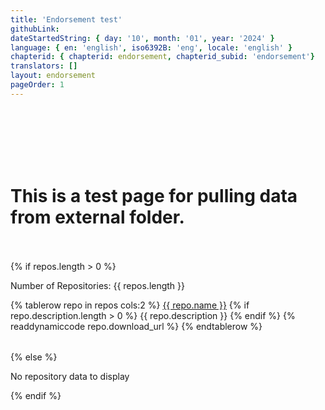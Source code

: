 ```yaml
---
title: 'Endorsement test'
githubLink:
dateStartedString: { day: '10', month: '01', year: '2024' }
language: { en: 'english', iso6392B: 'eng', locale: 'english' }
chapterid: { chapterid: endorsement, chapterid_subid: 'endorsement'}
translators: []
layout: endorsement
pageOrder: 1
---
```

<br>
<br>
<br>
<br>
<br>

<h1>
This is a test page for pulling data from external folder.
</h1>
<br>
<br>
{% if repos.length > 0 %}
  <p>Number of Repositories: {{ repos.length }}</p>
  <table>
    {% tablerow repo in repos cols:2 %}
      <a href="{{ repo.download_url }}" target="_blank">{{ repo.name }}</a>
      {% if repo.description.length > 0 %}
        {{ repo.description }}
      {% endif %}    
        {% readdynamiccode repo.download_url %}
    {% endtablerow %}
  </table>  
{% else %}
    <p>No repository data to display</p>
{% endif %}